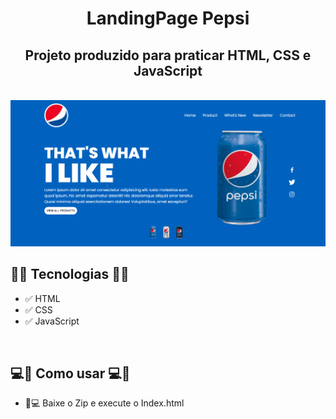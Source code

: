 <h1 align="center">LandingPage Pepsi</h1>
<h2 align="center">Projeto produzido para praticar HTML, CSS e JavaScript</h2>
<br>
<div align="center">
    <img width="700px" src="assets/pepsi.gif" alt="Gif Projeto Starbucks">
</div>


<h2>🚀🚀 Tecnologias 🚀🚀</h2>

- ✅ HTML
- ✅ CSS
- ✅ JavaScript
<br>
<h2> 💻📲 Como usar 💻📲 </h2>

- 📱💻 Baixe o Zip e execute o Index.html